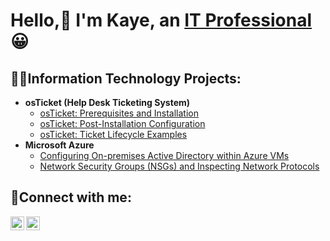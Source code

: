 <h1>Hello,🙌 I'm Kaye, an <a href="https://linkedin.com/in/lashunda-baker-7b3b3497">IT Professional</a>&#x1F600; </h1> 

<h2> 👩‍💻Information Technology Projects:</h2>

- <b>osTicket (Help Desk Ticketing System)</b>
  - [osTicket: Prerequisites and Installation](https://github.com/kayetech84/osticket-prereqs)
  - [osTicket: Post-Installation Configuration](https://github.com/kayetech84/post-install-config)
  - [osTicket: Ticket Lifecycle Examples](https://github.com/kayetech84/ticket-lifecycle)
- <b>Microsoft Azure</b>
  - [Configuring On-premises Active Directory within Azure VMs](https://github.com/kayetech84/configure-ad)
  - [Network Security Groups (NSGs) and Inspecting Network Protocols](https://github.com/kayetech84/azure-network-protocols)

<h2>🤳Connect with me:</h2>


[<img align="left" alt="lashunda-baker-7b3b3497| LinkedIn" width="22px" src="https://cdn.jsdelivr.net/npm/simple-icons@v3/icons/linkedin.svg" />][linkedin]
[<img align="left" alt="kayetechlife24 | Instagram" width="22px" src="https://cdn.jsdelivr.net/npm/simple-icons@v3/icons/instagram.svg" />][instagram]

[instagram]: https://www.instagram.com/kayetechlife24
[linkedin]: https://linkedin.com/in/lashunda-baker-7b3b3497
